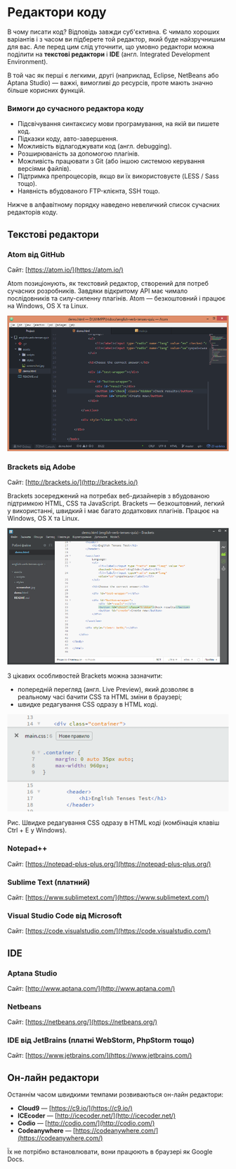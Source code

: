 # Редактори коду

В чому писати код? Відповідь завжди суб'єктивна. Є чимало хороших варіантів і з часом ви підберете той редактор, який буде найзручнишим для вас. Але перед цим слід уточнити, що умовно редактори можна поділити на **текстові редактори** і **IDE** (англ. Integrated Development Environment).

В той час як перші є легкими, другі (наприклад, Eclipse, NetBeans або Aptana Studio) — важкі, вимогливі до ресурсів, проте мають значно більше корисних функцій.

### Вимоги до сучасного редактора коду
* Підсвічування синтаксису мови програмування, на якій ви пишете код.
* Підказки коду, авто-завершення.
* Можливість відлагоджувати код (англ. debugging).
* Розширюваність за допомогою плагінів.
* Можливість працювати з Git (або іншою системою керування версіями файлів).
* Підтримка препроцесорів, якщо ви їх використовуєте (LESS / Sass тощо).
* Наявність вбудованого FTP-клієнта, SSH тощо.

Нижче в алфавітному порядку наведено невеличкий список сучасних редакторів коду.

## Текстові редактори

### Atom від GitHub

Сайт: [https://atom.io/](https://atom.io/)

Atom позиціонують, як текстовий редактор, створений для потреб сучасних розробників. Завдяки відкритому API має чимало послідовників та силу-силенну плагінів. Atom — безкоштовний і працює на Windows, OS X та Linux.

![Atom від GitHub](atom_screenshot.png)

### Brackets від Adobe

Сайт: [http://brackets.io/](http://brackets.io/)

Brackets зосереджений на потребах веб-дизайнерів з вбудованою підтримкою HTML, CSS та JavaScript. Brackets — безкоштовний, легкий у використанні, швидкий і має багато додаткових плагінів. Працює на Windows, OS X та Linux.

![Brackets від Adobe](brackets_screenshot.png)

З цікавих особливостей Brackets можна зазначити:

* попередній перегляд (англ. Live Preview), який дозволяє в реальному часі бачити CSS та HTML зміни в браузері;
* швидке редагування CSS одразу в HTML коді.

![Швидке редагування CSS одразу в HTML коді в Brackets](brackets_screenshot_inline_editing.png)

Рис. Швидке редагування CSS одразу в HTML коді (комбінація клавіш Ctrl + E у Windows).

### Notepad++

Сайт: [https://notepad-plus-plus.org/](https://notepad-plus-plus.org/)

### Sublime Text (платний)

Сайт: [https://www.sublimetext.com/](https://www.sublimetext.com/)

### Visual Studio Code від Microsoft

Сайт: [https://code.visualstudio.com/](https://code.visualstudio.com/)

## IDE

### Aptana Studio

Сайт: [http://www.aptana.com/](http://www.aptana.com/)

### Netbeans

Сайт: [https://netbeans.org/](https://netbeans.org/)

### IDE від JetBrains (платні WebStorm, PhpStorm тощо)

Сайт: [https://www.jetbrains.com/](https://www.jetbrains.com/)

## Он-лайн редактори

Останнім часом швидкими темпами розвиваються он-лайн редактори: 

*  **Cloud9** — [https://c9.io/](https://c9.io/)
*  **ICEcoder** — [http://icecoder.net/](http://icecoder.net/)
*  **Codio** — [http://codio.com/](http://codio.com/)
*  **Codeanywhere** — [https://codeanywhere.com/](https://codeanywhere.com/)

Їх не потрібно встановлювати, вони працюють в браузері як Google Docs.

